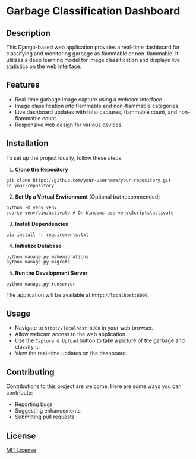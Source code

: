 # Garbage Classification Dashboard

## Description
This Django-based web application provides a real-time dashboard for classifying and monitoring garbage as flammable or non-flammable. It utilizes a deep learning model for image classification and displays live statistics on the web interface.

## Features
- Real-time garbage image capture using a webcam interface.
- Image classification into flammable and non-flammable categories.
- Live dashboard updates with total captures, flammable count, and non-flammable count.
- Responsive web design for various devices.

## Installation
To set up the project locally, follow these steps:

1. **Clone the Repository**
```
git clone https://github.com/your-username/your-repository.git
cd your-repository
```

2. **Set Up a Virtual Environment** (Optional but recommended)
```
python -m venv venv
source venv/bin/activate # On Windows use venv\Scripts\activate
```

3. **Install Dependencies**
```
pip install -r requirements.txt
```

4. **Initialize Database**

```
python manage.py makemigrations
python manage.py migrate
```


5. **Run the Development Server**
```
python manage.py runserver
```

The application will be available at `http://localhost:8000`.

## Usage
- Navigate to `http://localhost:8000` in your web browser.
- Allow webcam access to the web application.
- Use the `Capture & Upload` button to take a picture of the garbage and classify it.
- View the real-time updates on the dashboard.

## Contributing
Contributions to this project are welcome. Here are some ways you can contribute:
- Reporting bugs
- Suggesting enhancements
- Submitting pull requests

## License
[MIT License](LICENSE)

